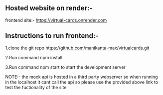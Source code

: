 ## Hosted website on render:-

frontend site:- https://virtual-cards.onrender.com



## Instructions to run frontend:-

1.clone the git repo https://github.com/manikanta-max/virtualcards.git

2.Run command npm install 

3.Run command npm start to start the development server 

NOTE:- the mock api is hosted in a third party webserver so when running in the localhost it cant call the api so please use the provided above link to test the fuctionality of the site

